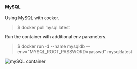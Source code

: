 #### MySQL

Using MySQL with docker.

> $ docker pull mysql:latest

Run the container with additional env parameters.

> $ docker run -d   --name mysqldb --env="MYSQL_ROOT_PASSWORD=passwd" mysql:latest

![mySQL container](https://github.com/nevosial/setups/blob/master/images/mysqldb.pngraw=true "MySQL container")
